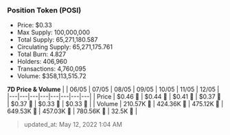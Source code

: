 
  ### Position Token (POSI)
  - Price: $0.33
  - Max Supply: 100,000,000
  - Total Supply: 65,271,180.587
  - Circulating Supply: 65,271,175.761
  - Total Burn: 4.827
  - Holders: 406,960
  - Transactions: 4,760,095
  - Volume: $358,113,515.72

  **7D Price & Volume**
  | | 06&#x2F;05 | 07&#x2F;05 | 08&#x2F;05 | 09&#x2F;05 | 10&#x2F;05 | 11&#x2F;05 | 12&#x2F;05 |
  |---|---|---|---|---|---|---|---|
  | Price | $0.46 🔻 | $0.44 🔻 | $0.41 🔻 | $0.37 🔻 | $0.37 🔻 | $0.33 🔻 | $0.33 🚀 |
  | Volume | 210.57K 🔻 | 424.36K 🚀 | 475.12K 🚀 | 649.53K 🚀 | 457.03K 🔻 | 780.56K 🚀 | 32.5K 🔻 |

  > updated_at: May 12, 2022 1:04 AM

